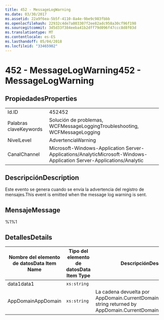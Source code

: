 ```yaml
---
title: 452 - MessageLogWarning
ms.date: 03/30/2017
ms.assetid: 22a9f6ea-5b5f-4110-8a4e-9be9c983fbbb
ms.openlocfilehash: 22932c4de7a803307f2ee82adc958a30cf96f198
ms.sourcegitcommit: 3d5d33f384eeba41b2dff79d096f47ccc8d8f03d
ms.translationtype: MT
ms.contentlocale: es-ES
ms.lasthandoff: 05/04/2018
ms.locfileid: "33465902"
---
```

# <a name="452---messagelogwarning"></a><span data-ttu-id="ec8fa-102">452 - MessageLogWarning</span><span class="sxs-lookup"><span data-stu-id="ec8fa-102">452 - MessageLogWarning</span></span>
## <a name="properties"></a><span data-ttu-id="ec8fa-103">Propiedades</span><span class="sxs-lookup"><span data-stu-id="ec8fa-103">Properties</span></span>  
  
|||  
|-|-|  
|<span data-ttu-id="ec8fa-104">Id.</span><span class="sxs-lookup"><span data-stu-id="ec8fa-104">ID</span></span>|<span data-ttu-id="ec8fa-105">452</span><span class="sxs-lookup"><span data-stu-id="ec8fa-105">452</span></span>|  
|<span data-ttu-id="ec8fa-106">Palabras clave</span><span class="sxs-lookup"><span data-stu-id="ec8fa-106">Keywords</span></span>|<span data-ttu-id="ec8fa-107">Solución de problemas, WCFMessageLogging</span><span class="sxs-lookup"><span data-stu-id="ec8fa-107">Troubleshooting, WCFMessageLogging</span></span>|  
|<span data-ttu-id="ec8fa-108">Nivel</span><span class="sxs-lookup"><span data-stu-id="ec8fa-108">Level</span></span>|<span data-ttu-id="ec8fa-109">Advertencia</span><span class="sxs-lookup"><span data-stu-id="ec8fa-109">Warning</span></span>|  
|<span data-ttu-id="ec8fa-110">Canal</span><span class="sxs-lookup"><span data-stu-id="ec8fa-110">Channel</span></span>|<span data-ttu-id="ec8fa-111">Microsoft-Windows-Application Server-Applications/Analytic</span><span class="sxs-lookup"><span data-stu-id="ec8fa-111">Microsoft-Windows-Application Server-Applications/Analytic</span></span>|  
  
## <a name="description"></a><span data-ttu-id="ec8fa-112">Descripción</span><span class="sxs-lookup"><span data-stu-id="ec8fa-112">Description</span></span>  
 <span data-ttu-id="ec8fa-113">Este evento se genera cuando se envía la advertencia del registro de mensajes.</span><span class="sxs-lookup"><span data-stu-id="ec8fa-113">This event is emitted when the message log warning is sent.</span></span>  
  
## <a name="message"></a><span data-ttu-id="ec8fa-114">Mensaje</span><span class="sxs-lookup"><span data-stu-id="ec8fa-114">Message</span></span>  
 <span data-ttu-id="ec8fa-115">%1</span><span class="sxs-lookup"><span data-stu-id="ec8fa-115">%1</span></span>  
  
## <a name="details"></a><span data-ttu-id="ec8fa-116">Detalles</span><span class="sxs-lookup"><span data-stu-id="ec8fa-116">Details</span></span>  
  
|<span data-ttu-id="ec8fa-117">Nombre del elemento de datos</span><span class="sxs-lookup"><span data-stu-id="ec8fa-117">Data Item Name</span></span>|<span data-ttu-id="ec8fa-118">Tipo del elemento de datos</span><span class="sxs-lookup"><span data-stu-id="ec8fa-118">Data Item Type</span></span>|<span data-ttu-id="ec8fa-119">Descripción</span><span class="sxs-lookup"><span data-stu-id="ec8fa-119">Description</span></span>|  
|--------------------|--------------------|-----------------|  
|<span data-ttu-id="ec8fa-120">data1</span><span class="sxs-lookup"><span data-stu-id="ec8fa-120">data1</span></span>|`xs:string`||  
|<span data-ttu-id="ec8fa-121">AppDomain</span><span class="sxs-lookup"><span data-stu-id="ec8fa-121">AppDomain</span></span>|`xs:string`|<span data-ttu-id="ec8fa-122">La cadena devuelta por AppDomain.CurrentDomain.FriendlyName.</span><span class="sxs-lookup"><span data-stu-id="ec8fa-122">The string returned by AppDomain.CurrentDomain.FriendlyName.</span></span>|
